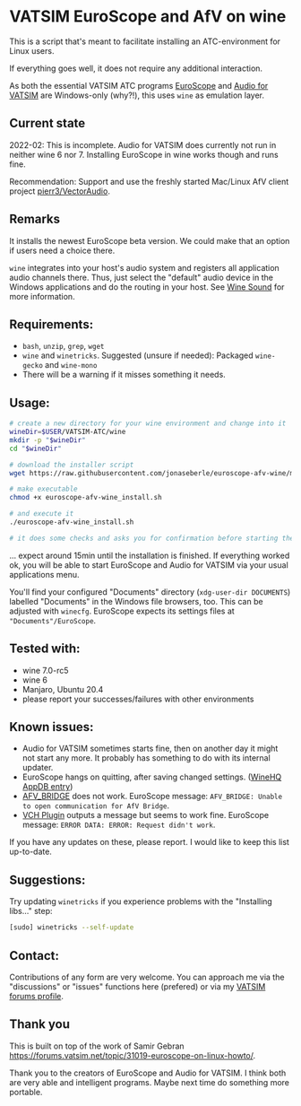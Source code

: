 # VATSIM EuroScope and AfV on wine

This is a script that's meant to facilitate installing an ATC-environment for Linux users.

If everything goes well, it does not require any additional interaction.

As both the essential VATSIM ATC programs [EuroScope](https://www.euroscope.hu/) and
[Audio for VATSIM](https://audio.vatsim.net/) are Windows-only (why?!), this uses `wine` as emulation layer.

## Current state

2022-02: This is incomplete. Audio for VATSIM does currently not run in neither wine 6 nor 7. Installing EuroScope in wine works though and runs fine.

Recommendation: Support and use the freshly started Mac/Linux AfV client project [pierr3/VectorAudio](https://github.com/pierr3/VectorAudio).


## Remarks

It installs the newest EuroScope beta version. We could make that an option if users need a choice there.

`wine` integrates into your host's audio system and registers all application audio channels there. Thus, just select
the "default" audio device in the Windows applications and do the routing in your host.
See [Wine Sound](https://wiki.winehq.org/Sound) for more information.

## Requirements:

* `bash`, `unzip`, `grep`, `wget`
* `wine` and `winetricks`. Suggested (unsure if needed): Packaged `wine-gecko` and `wine-mono`
* There will be a warning if it misses something it needs.

## Usage:

```bash
# create a new directory for your wine environment and change into it
wineDir=$USER/VATSIM-ATC/wine
mkdir -p "$wineDir"
cd "$wineDir"

# download the installer script
wget https://raw.githubusercontent.com/jonaseberle/euroscope-afv-wine/main/euroscope-afv-wine_install.sh

# make executable
chmod +x euroscope-afv-wine_install.sh

# and execute it
./euroscope-afv-wine_install.sh

# it does some checks and asks you for confirmation before starting the installation
```

... expect around 15min until the installation is finished. If everything worked ok, you will be able to start EuroScope
and Audio for VATSIM via your usual applications menu.

You'll find your configured "Documents" directory (`xdg-user-dir DOCUMENTS`) labelled "Documents" in the Windows file
browsers, too. This can be adjusted with `winecfg`. EuroScope expects its settings files at `"Documents"/EuroScope`.

## Tested with:

* wine 7.0-rc5
* wine 6
* Manjaro, Ubuntu 20.4
* please report your successes/failures with other environments

## Known issues:

* Audio for VATSIM sometimes starts fine, then on another day it might not start any more. It probably has something to
  do with its internal updater.
* EuroScope hangs on quitting, after saving changed settings.
  ([WineHQ AppDB entry](https://appdb.winehq.org/objectManager.php?sClass=version&iId=32239))
* [AFV_BRIDGE](https://github.com/AndyTWF/afv-euroscope-bridge) does not work. EuroScope
  message: `AFV_BRIDGE: Unable to open communication for AfV Bridge`.
* [VCH Plugin](https://github.com/DrFreas/VCH) outputs a message but seems to work fine. EuroScope
  message: `ERROR DATA: ERROR: Request didn't work`.

If you have any updates on these, please report. I would like to keep this list up-to-date.

## Suggestions:

Try updating `winetricks` if you experience problems with the "Installing libs…" step:

```bash
[sudo] winetricks --self-update
```

## Contact:

Contributions of any form are very welcome. You can approach me via the "discussions" or "issues" functions here
(prefered) or via my [VATSIM forums profile](https://forums.vatsim.net/profile/191848-jonas-eberle/).

## Thank you

This is built on top of the work of Samir Gebran https://forums.vatsim.net/topic/31019-euroscope-on-linux-howto/.

Thank you to the creators of EuroScope and Audio for VATSIM. I think both are very able and intelligent programs. Maybe
next time do something more portable.
